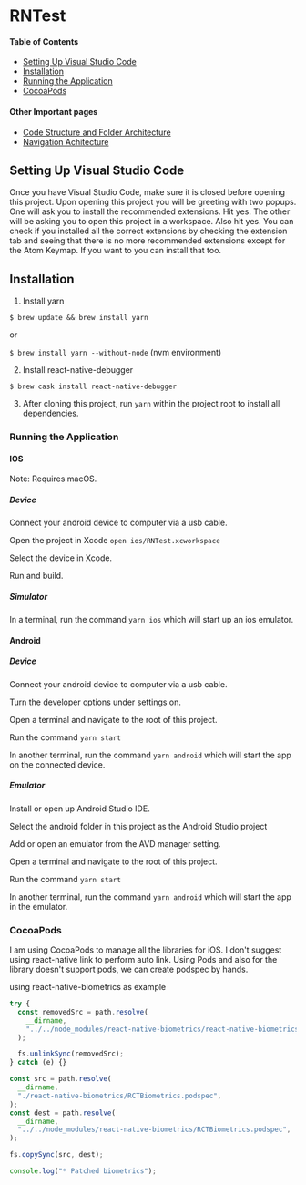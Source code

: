 # RNTest

#### Table of Contents

- [Setting Up Visual Studio Code](#settingupvscode)
- [Installation](#installation)
- [Running the Application](#runningapp)
- [CocoaPods](#cocoaPods)

#### Other Important pages

- [Code Structure and Folder Architecture](docs/folder.md)
- [Navigation Achitecture](docs/navigation.md)

<a name="settingupvscode"/>

## Setting Up Visual Studio Code

Once you have Visual Studio Code, make sure it is closed before opening this project. Upon opening this project you will be greeting with two popups. One will ask you to install the recommended extensions. Hit yes. The other will be asking you to open this project in a workspace. Also hit yes. You can check if you installed all the correct extensions by checking the extension tab and seeing that there is no more recommended extensions except for the Atom Keymap. If you want to you can install that too.

<a name="installation"/>

## Installation

1. Install yarn

`$ brew update && brew install yarn`

or

`$ brew install yarn --without-node` (nvm environment)

2. Install react-native-debugger

`$ brew cask install react-native-debugger`

3. After cloning this project, run `yarn` within the project root to install all dependencies.

<a name="runningapp"/>

### Running the Application

#### IOS

Note: Requires macOS.

##### Device

Connect your android device to computer via a usb cable.

Open the project in Xcode `open ios/RNTest.xcworkspace`

Select the device in Xcode.

Run and build.

##### Simulator

In a terminal, run the command `yarn ios` which will start up an ios emulator.

#### Android

##### Device

Connect your android device to computer via a usb cable.

Turn the developer options under settings on.

Open a terminal and navigate to the root of this project.

Run the command `yarn start`

In another terminal, run the command `yarn android` which will start the app on the connected device.

##### Emulator

Install or open up Android Studio IDE.

Select the android folder in this project as the Android Studio project

Add or open an emulator from the AVD manager setting.

Open a terminal and navigate to the root of this project.

Run the command `yarn start`

In another terminal, run the command `yarn android` which will start the app in the emulator.


<a name="cocoapods"/>

### CocoaPods
I am using CocoaPods to manage all the libraries for iOS. I don't suggest using react-native link to perform auto link. Using Pods and also for the library doesn't support pods, we can create podspec by hands.

using react-native-biometrics as example

```javascript
try {
  const removedSrc = path.resolve(
    __dirname,
    "../../node_modules/react-native-biometrics/react-native-biometrics.podspec",
  );

  fs.unlinkSync(removedSrc);
} catch (e) {}

const src = path.resolve(
  __dirname,
  "./react-native-biometrics/RCTBiometrics.podspec",
);
const dest = path.resolve(
  __dirname,
  "../../node_modules/react-native-biometrics/RCTBiometrics.podspec",
);

fs.copySync(src, dest);

console.log("* Patched biometrics");
```